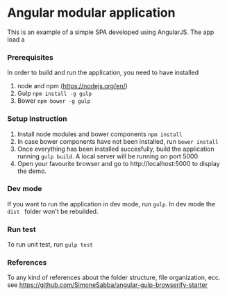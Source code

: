# Angular modular application

This is an example of a simple SPA developed using AngularJS. The app load a

### Prerequisites
In order to build and run the application, you need to have installed
1) node and npm (https://nodejs.org/en/)
2) Gulp ```npm install -g gulp```
3) Bower ```npm bower -g gulp```

### Setup instruction
1) Install node modules and bower components ```npm install```
2) In case bower components have not been installed, run ```bower install```
3) Once everything has been installed succesfully, build the application running ```gulp build```. A local server will be running on port 5000
4) Open your favourite browser and go to http://localhost:5000 to display the demo.

### Dev mode
If you want to run the application in dev mode, run ```gulp```. In dev mode the  ```dist ``` folder won't be rebuilded.

### Run test
To run unit test, run ```gulp test```

### References
To any kind of references about the folder structure, file organization, ecc.
see https://github.com/SimoneSabba/angular-gulp-browserify-starter